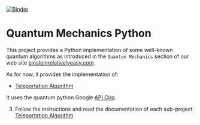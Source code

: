 [![Binder](https://mybinder.org/badge_logo.svg)](https://mybinder.org/v2/gh/cyrilondon/quantum-mechanics-python/master)

# Quantum Mechanics Python
This project provides a Python implementation of some well-known quantum algorithms as introduced in the `Quantum Mechanics` section of our web site [einsteinrelativelyeasy.com](https://einsteinrelativelyeasy.com/index.php/quantum-mechanics).

As for now, it provides the implementation of:
- [Teleportation Algorithm](teleportation)

It uses the quantum python Google [API Cirq](https://cirq.readthedocs.io/en/stable/index.html).

3. Follow the instructions and read the documentation of each sub-project:
  [Teleportation Algorithm](teleportation)
